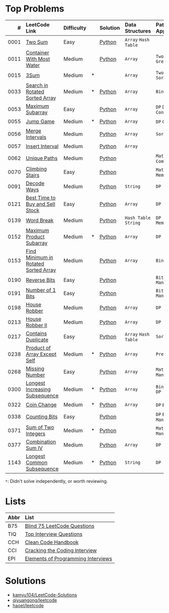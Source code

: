 # Top Problems

| #    | LeetCode Link                                                                                              | Difficulty |   | Solution                                                                                                    | Data Structures            | Patterns / Approaches       | B75                | TIQ                | CCH                | CCI                | EPI                |
|-----:|:-----------------------------------------------------------------------------------------------------------|:-----------|:--|:------------------------------------------------------------------------------------------------------------|:---------------------------|:----------------------------|:------------------:|:------------------:|:------------------:|:------------------:|:------------------:|
| 0001 | [Two Sum](https://leetcode.com/problems/two-sum/)                                                          | Easy       |   | [Python](/0001-0099/0001-two-sum/0001-two-sum.py)                                                           | `Array` `Hash Table`       |                             | :heavy_check_mark: |                    | :heavy_check_mark: |                    |                    |
| 0011 | [Container With Most Water](https://leetcode.com/problems/container-with-most-water/)                      | Medium     |   | [Python](/0001-0099/0011-container-with-most-water/0011-container-with-most-water.py)                       | `Array`                    | `Two Pointers` `Greedy`     | :heavy_check_mark: |                    |                    |                    |                    |
| 0015 | [3Sum](https://leetcode.com/problems/3sum/)                                                                | Medium     | * |                                                                                                             | `Array`                    | `Two Pointers` `Sorting`    | :heavy_check_mark: |                    |                    |                    |                    |
| 0033 | [Search in Rotated Sorted Array](https://leetcode.com/problems/search-in-rotated-sorted-array/)            | Medium     | * | [Python](/0001-0099/0033-search-in-rotated-sorted-array/0033-search-in-rotated-sorted-array.py)             | `Array`                    | `Binary Search`             | :heavy_check_mark: |                    |                    |                    |                    |
| 0053 | [Maximum Subarray](https://leetcode.com/problems/maximum-subarray/)                                        | Easy       |   | [Python](/0001-0099/0053-maximum-subarray/0053-maximum-subarray.py)                                         | `Array`                    | `DP` `Divide and Conquer`   | :heavy_check_mark: |                    | :heavy_check_mark: |                    |                    |
| 0055 | [Jump Game](https://leetcode.com/problems/jump-game/)                                                      | Medium     | * | [Python](/0001-0099/0055-jump-game/0055-jump-game.py)                                                       | `Array`                    | `DP` `Greedy`               | :heavy_check_mark: |                    | :heavy_check_mark: |                    |                    |
| 0056 | [Merge Intervals](https://leetcode.com/problems/merge-intervals/)                                          | Medium     |   | [Python](/0001-0099/0056-merge-intervals/0056-merge-intervals.py)                                           | `Array`                    | `Sorting`                   | :heavy_check_mark: |                    |                    |                    |                    |
| 0057 | [Insert Interval](https://leetcode.com/problems/insert-interval/)                                          | Medium     |   | [Python](/0001-0099/0057-insert-interval/0057-insert-interval.py)                                           | `Array`                    |                             | :heavy_check_mark: |                    | :heavy_check_mark: |                    |                    |
| 0062 | [Unique Paths](https://leetcode.com/problems/unique-paths/)                                                | Medium     |   | [Python](/0001-0099/0062-unique-paths/0062-unique-paths.py)                                                 |                            | `Math` `DP` `Combinatorics` | :heavy_check_mark: |                    |                    |                    |                    |
| 0070 | [Climbing Stairs](https://leetcode.com/problems/climbing-stairs/)                                          | Easy       |   | [Python](/0001-0099/0070-climbing-stairs/0070-climbing-stairs.py)                                           |                            | `Math` `DP` `Memorization`  | :heavy_check_mark: |                    |                    |                    |                    |
| 0091 | [Decode Ways](https://leetcode.com/problems/decode-ways/)                                                  | Medium     |   | [Python](/0001-0099/0091-decode-ways/0091-decode-ways.py)                                                   | `String`                   | `DP`                        | :heavy_check_mark: |                    |                    |                    |                    |
| 0121 | [Best Time to Buy and Sell Stock](https://leetcode.com/problems/best-time-to-buy-and-sell-stock/)          | Easy       |   | [Python](/0100-0199/0121-best-time-to-buy-and-sell-stock/0121-best-time-to-buy-and-sell-stock.py)           | `Array`                    | `DP`                        | :heavy_check_mark: |                    |                    |                    |                    |
| 0139 | [Word Break](https://leetcode.com/problems/word-break/)                                                    | Medium     |   | [Python](/0100-0199/0139-word-break/0139-word-break.py)                                                     | `Hash Table` `String`      | `DP` `Memorization`         | :heavy_check_mark: |                    |                    |                    |                    |
| 0152 | [Maximum Product Subarray](https://leetcode.com/problems/maximum-product-subarray/)                        | Medium     | * | [Python](/0100-0199/0152-maximum-product-subarray/0152-maximum-product-subarray.py)                         | `Array`                    | `DP`                        | :heavy_check_mark: |                    | :heavy_check_mark: |                    |                    |
| 0153 | [Find Minimum in Rotated Sorted Array](https://leetcode.com/problems/find-minimum-in-rotated-sorted-array/)| Medium     |   | [Python](/0100-0199/0153-find-minimum-in-rotated-sorted-array/0153-find-minimum-in-rotated-sorted-array.py) | `Array`                    | `Binary Search`             | :heavy_check_mark: |                    | :heavy_check_mark: |                    |                    |
| 0190 | [Reverse Bits](https://leetcode.com/problems/reverse-bits/)                                                | Easy       |   | [Python](/0100-0199/0190-reverse-bits/0190-reverse-bits.py)                                                 |                            | `Bit Manipulation`          | :heavy_check_mark: |                    |                    |                    |                    |
| 0191 | [Number of 1 Bits](https://leetcode.com/problems/number-of-1-bits/)                                        | Easy       |   | [Python](/0100-0199/0191-number-of-1-bits/0191-number-of-1-bits.py)                                         |                            | `Bit Manipulation`          | :heavy_check_mark: |                    | :heavy_check_mark: |                    |                    |
| 0198 | [House Robber](https://leetcode.com/problems/house-robber/)                                                | Medium     |   | [Python](/0100-0199/0198-house-robber/0198-house-robber.py)                                                 | `Array`                    | `DP`                        | :heavy_check_mark: |                    |                    |                    |                    |
| 0213 | [House Robber II](https://leetcode.com/problems/house-robber-ii/)                                          | Medium     |   | [Python](/0200-0299/0213-house-robber-ii/0213-house-robber-ii.py)                                           | `Array`                    | `DP`                        | :heavy_check_mark: |                    |                    |                    |                    |
| 0217 | [Contains Duplicate](https://leetcode.com/problems/contains-duplicate/)                                    | Easy       |   | [Python](/0200-0299/0217-contains-duplicate/0217-contains-duplicate.py)                                     | `Array` `Hash Table`       | `Sorting`                   | :heavy_check_mark: |                    |                    |                    |                    |
| 0238 | [Product of Array Except Self](https://leetcode.com/problems/product-of-array-except-self/)                | Medium     | * | [Python](/0200-0299/0238-product-of-array-except-self/0238-product-of-array-except-self.py)                 | `Array`                    | `Prefix Sum`                | :heavy_check_mark: |                    |                    |                    |                    |
| 0268 | [Missing Number](https://leetcode.com/problems/missing-number/)                                            | Easy       |   | [Python](/0200-0299/0268-missing-number/0268-missing-number.py)                                             | `Array`                    | `Math` `Bit Manipulation`   | :heavy_check_mark: |                    |                    |                    |                    |
| 0300 | [Longest Increasing Subsequence](https://leetcode.com/problems/longest-increasing-subsequence/)            | Medium     | * | [Python](/0300-0399/0300-longest-increasing-subsequence/0300-longest-increasing-subsequence.py)             | `Array`                    | `Binary Search` `DP`        | :heavy_check_mark: |                    |                    |                    |                    |
| 0322 | [Coin Change](https://leetcode.com/problems/coin-change/)                                                  | Medium     | * | [Python](/0300-0399/0322-coin-change/0322-coin-change.py)                                                   | `Array`                    | `DP` `BFS`                  | :heavy_check_mark: |                    |                    |                    |                    |
| 0338 | [Counting Bits](https://leetcode.com/problems/counting-bits/)                                              | Easy       |   | [Python](/0300-0399/0338-counting-bits/0338-counting-bits.py)                                               |                            | `DP` `Bit Manipulation`     | :heavy_check_mark: |                    |                    |                    |                    |
| 0371 | [Sum of Two Integers](https://leetcode.com/problems/sum-of-two-integers/)                                  | Medium     | * | [Python](/0300-0399/0371-sum-of-two-integers/0371-sum-of-two-integers.py)                                   |                            | `Math` `Bit Manipulation`   | :heavy_check_mark: |                    |                    |                    |                    |
| 0377 | [Combination Sum IV](https://leetcode.com/problems/combination-sum-iv/)                                    | Medium     |   | [Python](/0300-0399/0377-combination-sum-iv/0377-combination-sum-iv.py)                                     | `Array`                    | `DP`                        | :heavy_check_mark: |                    |                    |                    |                    |
| 1143 | [Longest Common Subsequence](https://leetcode.com/problems/longest-common-subsequence/)                    | Medium     | * | [Python](/1100-1199/1143-longest-common-subsequence/1143-longest-common-subsequence.py)                     | `String`                   | `DP`                        | :heavy_check_mark: |                    |                    |                    |                    |

`*`: Didn't solve independently, or worth reviewing.

# Lists

| Abbr | List                                                                                                              |
|:-----|:------------------------------------------------------------------------------------------------------------------|
| B75  | [Blind 75 LeetCode Questions](https://leetcode.com/discuss/general-discussion/460599/blind-75-leetcode-questions) |
| TIQ  | [Top Interview Questions](https://leetcode.com/explore/interview/card/top-interview-questions-easy/)              |
| CCH  | [Clean Code Handbook](https://app.selz.com/item/546c6e1ab7987209fc7fd418)                                         |
| CCI  | [Cracking the Coding Interview](https://www.crackingthecodinginterview.com/)                                      |
| EPI  | [Elements of Programming Interviews](https://elementsofprogramminginterviews.com/)                                |

# Solutions

- [kamyu104/LeetCode-Solutions](https://github.com/kamyu104/LeetCode-Solutions)
- [qiyuangong/leetcode](https://github.com/qiyuangong/leetcode)
- [haoel/leetcode](https://github.com/haoel/leetcode)
